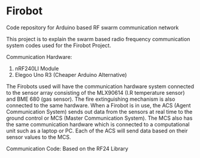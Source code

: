 # Firobot
Code repository for Arduino based RF swarm communication network

This project is to explain the swarm based radio frequency communication system codes used for the Firobot Project.

Communication Hardware:
1. nRF240LI Module
2. Elegoo Uno R3 (Cheaper Arduino Alternative)

The Firobots used will have the communication hardware system connected to the sensor array consisting of the MLX90614 (I.R temperature sensor) and BME 680 (gas sensor). The fire extinguishing mechanism is also connected to the same hardware. When a Firobot is in use, the ACS (Agent Communication System) sends out data from the sensors at real time to the ground control or MCS (Master Communication System). The MCS also has the same communication hardware which is connected to a computational unit such as a laptop or PC. Each of the ACS will send data based on their sensor values to the MCS. 

Communication Code:
Based on the RF24 Library
